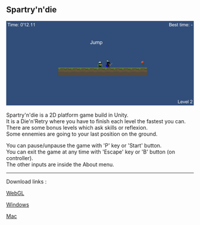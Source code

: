 ## Spartry'n'die ##

![Screenshot](Screenshot.png)

Spartry'n'die is a 2D platform game build in Unity.  
It is a Die'n'Retry where you have to finish each level the fastest you can.  
There are some bonus levels which ask skills or reflexion.  
Some ennemies are going to your last position on the ground.

You can pause/unpause the game with 'P' key or 'Start' button.  
You can exit the game at any time with 'Escape' key or 'B' button (on controller).  
The other inputs are inside the About menu.

---

Download links :

[WebGL](https://github.com/nicolasventer/Game_design_course/raw/master/Course%204/Spartry'n'die/Spartry'n'dieWebGL.zip)

[Windows](https://github.com/nicolasventer/Game_design_course/raw/master/Course%204/Spartry'n'die/Spartry'n'dieWindows.zip)

[Mac](https://github.com/nicolasventer/Game_design_course/raw/master/Course%204/Spartry'n'die/Spartry'n'dieMac.zip)
